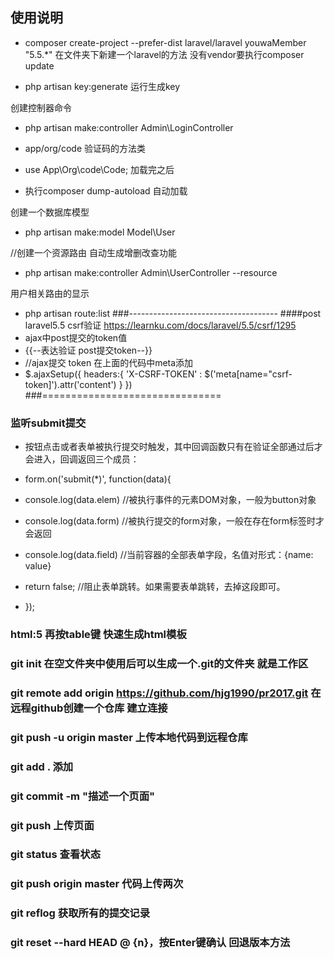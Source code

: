 ## 使用说明

- composer create-project --prefer-dist laravel/laravel youwaMember "5.5.*"
在文件夹下新建一个laravel的方法 没有vendor要执行composer update

- php artisan key:generate  运行生成key

创建控制器命令
- php artisan make:controller Admin\LoginController

- app/org/code 验证码的方法类
- use App\Org\code\Code; 加载完之后
- 执行composer dump-autoload 自动加载

创建一个数据库模型
- php artisan make:model Model\User

//创建一个资源路由  自动生成增删改查功能
- php artisan make:controller Admin\UserController --resource

用户相关路由的显示
- php artisan route:list
###-------------------------------------
####post laravel5.5 csrf验证
<a>https://learnku.com/docs/laravel/5.5/csrf/1295<a/>
- ajax中post提交的token值
- {{--表达验证 post提交token--}}
  <meta name="csrf-token" content="{{ csrf_token() }}">
-  //ajax提交 token 在上面的代码中meta添加
-  $.ajaxSetup({
       headers:{
           'X-CSRF-TOKEN' : $('meta[name="csrf-token]').attr('content')
          }
            })          
###===============================
### 监听submit提交
-  按钮点击或者表单被执行提交时触发，其中回调函数只有在验证全部通过后才会进入，回调返回三个成员：

- form.on('submit(*)', function(data){
-    console.log(data.elem) //被执行事件的元素DOM对象，一般为button对象
-    console.log(data.form) //被执行提交的form对象，一般在存在form标签时才会返回
-    console.log(data.field) //当前容器的全部表单字段，名值对形式：{name: value}
-    return false; //阻止表单跳转。如果需要表单跳转，去掉这段即可。
-  });

### html:5 再按table键 快速生成html模板

###  git init 在空文件夹中使用后可以生成一个.git的文件夹 就是工作区
###  git remote add origin https://github.com/hjg1990/pr2017.git 在远程github创建一个仓库 建立连接
###  git push -u origin master   上传本地代码到远程仓库
###  git add . 添加
###  git commit -m "描述一个页面"
###  git push 上传页面 
###  git status 查看状态
###  git push origin master  代码上传两次
###  git reflog 获取所有的提交记录   
###  git reset --hard HEAD @ {n}，按Enter键确认  回退版本方法